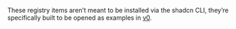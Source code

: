 These registry items aren’t meant to be installed via the shadcn CLI, they’re specifically built to be opened as examples in [v0](https://v0.dev/).
